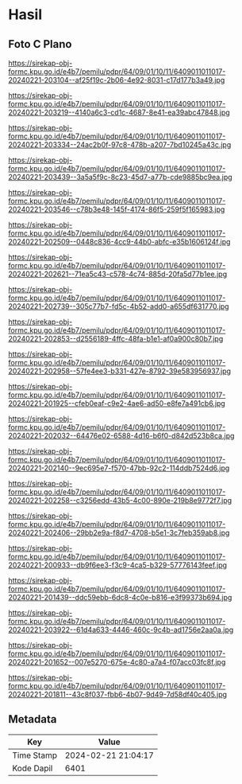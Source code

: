 # Hasil

## Foto C Plano

https://sirekap-obj-formc.kpu.go.id/e4b7/pemilu/pdpr/64/09/01/10/11/6409011011017-20240221-203104--af25f19c-2b06-4e92-8031-c17d177b3a49.jpg

https://sirekap-obj-formc.kpu.go.id/e4b7/pemilu/pdpr/64/09/01/10/11/6409011011017-20240221-203219--4140a6c3-cd1c-4687-8e41-ea39abc47848.jpg

https://sirekap-obj-formc.kpu.go.id/e4b7/pemilu/pdpr/64/09/01/10/11/6409011011017-20240221-203334--24ac2b0f-97c8-478b-a207-7bd10245a43c.jpg

https://sirekap-obj-formc.kpu.go.id/e4b7/pemilu/pdpr/64/09/01/10/11/6409011011017-20240221-203439--3a5a5f9c-8c23-45d7-a77b-cde9885bc9ea.jpg

https://sirekap-obj-formc.kpu.go.id/e4b7/pemilu/pdpr/64/09/01/10/11/6409011011017-20240221-203546--c78b3e48-145f-4174-86f5-259f5f165983.jpg

https://sirekap-obj-formc.kpu.go.id/e4b7/pemilu/pdpr/64/09/01/10/11/6409011011017-20240221-202509--0448c836-4cc9-44b0-abfc-e35b1606124f.jpg

https://sirekap-obj-formc.kpu.go.id/e4b7/pemilu/pdpr/64/09/01/10/11/6409011011017-20240221-202621--71ea5c43-c578-4c74-885d-20fa5d77b1ee.jpg

https://sirekap-obj-formc.kpu.go.id/e4b7/pemilu/pdpr/64/09/01/10/11/6409011011017-20240221-202739--305c77b7-fd5c-4b52-add0-a655df631770.jpg

https://sirekap-obj-formc.kpu.go.id/e4b7/pemilu/pdpr/64/09/01/10/11/6409011011017-20240221-202853--d2556189-4ffc-48fa-b1e1-af0a900c80b7.jpg

https://sirekap-obj-formc.kpu.go.id/e4b7/pemilu/pdpr/64/09/01/10/11/6409011011017-20240221-202958--57fe4ee3-b331-427e-8792-39e583956937.jpg

https://sirekap-obj-formc.kpu.go.id/e4b7/pemilu/pdpr/64/09/01/10/11/6409011011017-20240221-201925--cfeb0eaf-c9e2-4ae6-ad50-e8fe7a491cb6.jpg

https://sirekap-obj-formc.kpu.go.id/e4b7/pemilu/pdpr/64/09/01/10/11/6409011011017-20240221-202032--64476e02-6588-4d16-b6f0-d842d523b8ca.jpg

https://sirekap-obj-formc.kpu.go.id/e4b7/pemilu/pdpr/64/09/01/10/11/6409011011017-20240221-202140--9ec695e7-f570-47bb-92c2-114ddb7524d6.jpg

https://sirekap-obj-formc.kpu.go.id/e4b7/pemilu/pdpr/64/09/01/10/11/6409011011017-20240221-202258--c3256edd-43b5-4c00-890e-219b8e9772f7.jpg

https://sirekap-obj-formc.kpu.go.id/e4b7/pemilu/pdpr/64/09/01/10/11/6409011011017-20240221-202406--29bb2e9a-f8d7-4708-b5e1-3c7feb359ab8.jpg

https://sirekap-obj-formc.kpu.go.id/e4b7/pemilu/pdpr/64/09/01/10/11/6409011011017-20240221-200933--db9f6ee3-f3c9-4ca5-b329-57776143feef.jpg

https://sirekap-obj-formc.kpu.go.id/e4b7/pemilu/pdpr/64/09/01/10/11/6409011011017-20240221-201439--ddc59ebb-6dc8-4c0e-b816-e3f99373b694.jpg

https://sirekap-obj-formc.kpu.go.id/e4b7/pemilu/pdpr/64/09/01/10/11/6409011011017-20240221-203922--61d4a633-4446-460c-9c4b-ad1756e2aa0a.jpg

https://sirekap-obj-formc.kpu.go.id/e4b7/pemilu/pdpr/64/09/01/10/11/6409011011017-20240221-201652--007e5270-675e-4c80-a7a4-f07acc03fc8f.jpg

https://sirekap-obj-formc.kpu.go.id/e4b7/pemilu/pdpr/64/09/01/10/11/6409011011017-20240221-201811--43c8f037-fbb6-4b07-9d49-7d58df40c405.jpg


## Metadata

| Key        | Value               |
| ---------- | ------------------- |
| Time Stamp | 2024-02-21 21:04:17 |
| Kode Dapil | 6401                |



